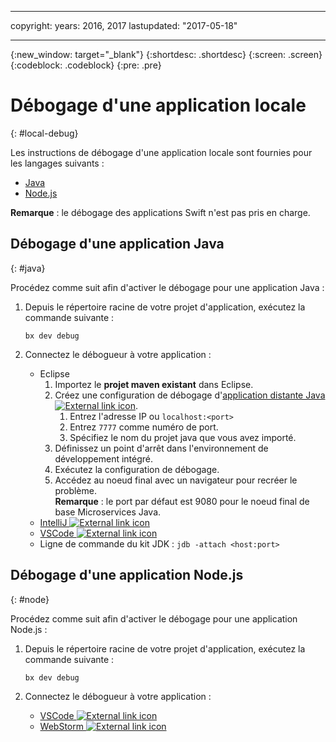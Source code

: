 ﻿---

copyright:
  years: 2016, 2017
lastupdated: "2017-05-18"

---
{:new_window: target="_blank"}
{:shortdesc: .shortdesc}
{:screen: .screen}
{:codeblock: .codeblock}
{:pre: .pre}

# Débogage d'une application locale
{: #local-debug}

Les instructions de débogage d'une application locale sont fournies pour les langages suivants :

* [Java](#java)
* [Node.js](#node)

**Remarque** : le débogage des applications Swift n'est pas pris en charge.

## Débogage d'une application Java
{: #java}

Procédez comme suit afin d'activer le débogage pour une application Java :

1. Depuis le répertoire racine de votre projet d'application, exécutez la commande suivante :

	`bx dev debug
`

2. Connectez le débogueur à votre application :

	* Eclipse
      1. Importez le **projet maven existant** dans Eclipse.
      2. Créez une configuration de débogage d'[application distante Java ![External link icon](../icons/launch-glyph.svg "External link icon")](http://help.eclipse.org/neon/index.jsp?topic=%2Forg.eclipse.jdt.doc.user%2Ftasks%2Ftask-remotejava_launch_config.htm). 
      		1. Entrez l'adresse IP ou `localhost:<port>`  
      		2. Entrez `7777` comme numéro de port.
      		3. Spécifiez le nom du projet java que vous avez importé.
      6. Définissez un point d'arrêt dans l'environnement de développement intégré.
      7. Exécutez la configuration de débogage.
      8. Accédez au noeud final avec un navigateur pour recréer le problème.  
	   **Remarque** : le port par défaut est 9080 pour le noeud final de base Microservices Java.
	* [IntelliJ ![External link icon](../icons/launch-glyph.svg "External link icon")](https://www.jetbrains.com/help/idea/2016.3/run-debug-configuration-remote.html)
	* [VSCode ![External link icon](../icons/launch-glyph.svg "External link icon")](https://marketplace.visualstudio.com/items?itemName=donjayamanne.javadebugge)
	* Ligne de commande du kit JDK : `jdb -attach <host:port>`

## Débogage d'une application Node.js

{: #node}

Procédez comme suit afin d'activer le débogage pour une application Node.js :

1. Depuis le répertoire racine de votre projet d'application, exécutez la commande suivante :

	`bx dev debug
`

2. Connectez le débogueur à votre application :
	* [VSCode ![External link icon](../icons/launch-glyph.svg "External link icon")](https://blog.docker.com/2016/07/live-debugging-docker/)
	* [WebStorm ![External link icon](../icons/launch-glyph.svg "External link icon")](https://blog.alexseifert.com/2016/10/25/debugging-node-js-in-a-docker-container-with-webstorm/)


<!--
## Swift application debugging - content from mike tunnicliffe
{: #swift}

Steps to enable debug for a Swift application:  

1. On the App server (or system where the Swift application will execute), you should start the 'lldb server':
 - `lldb-server platform -->
<!-- listen <port number>`
2. On the App server, build the Kitura-based server application using the debug configuration:
 - `swift build debug`
3. On the App server, start the Kitura-based server application:
 - `./build/debug/Kitura-Starter`
4. On the client system (also known as the host system), start the 'lldb client':
 - `lldb`
5. Configure lldb client to connect to lldb-server:
 - `(lldb) platform select remote-linux`
 - `(lldb) platform connect connect://<ip address server>:<port number server>`
6. Execute commands to debug remote program:
 - `(lldb) process attach -->
<!--pid 3626`
-->
